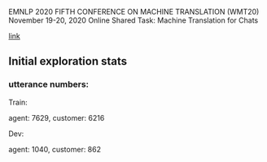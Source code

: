 EMNLP 2020
FIFTH CONFERENCE ON
MACHINE TRANSLATION (WMT20)
November 19-20, 2020
Online
Shared Task: Machine Translation for Chats

[link](http://www.statmt.org/wmt20/chat-task.html)


## Initial exploration stats

### utterance numbers:

Train:

agent: 7629, customer: 6216

Dev:

agent: 1040, customer: 862


